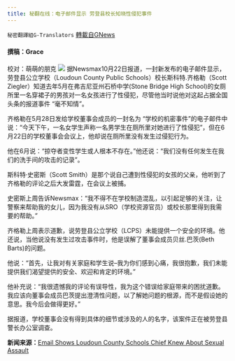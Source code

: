 ```yaml
---
title: 秘翻在线：电子邮件显示 劳登县校长知晓性侵犯事件
---
```

`秘密翻譯組G-Translators` [轉載自GNews](https://gnews.org/zh-hans/1611807/)

#### 撰稿：Grace
校对：萌萌的朋克
![](https://assets.gnews.org/wp-content/uploads/2021/10/2-108.jpg)
据Newsmax10月22日报道，一封新发布的电子邮件显示，劳登县公立学校（Loudoun County Public Schools）校长斯科特.齐格勒（Scott Ziegler）知道去年5月在弗吉尼亚州石桥中学(Stone Bridge High School)的女厕所里一名穿裙子的男孩对一名女孩进行了性侵犯，尽管他当时说他对这起占据全国头条的报道事件 “毫不知情”。

齐格勒在5月28日发给学校董事会成员的一封名为 “学校的机密事件”的电子邮件中说：“今天下午，一名女学生声称一名男学生在厕所里对她进行了性侵犯”，但在6月22日的学校董事会会议上，他却说在厕所里没有发生过侵犯行为。

他在6月说：“掠夺者变性学生或人根本不存在。”他还说：“我们没有任何发生在我们的洗手间的攻击的记录”。

斯科特·史密斯（Scott Smith）是那个说自己遭到性侵犯的女孩的父亲，他听到了齐格勒的评论之后大发雷霆，在会议上被捕。

史密斯上周告诉Newsmax：“我不得不在学校制造混乱，以引起足够的关注，让警察来帮助我的女儿，因为我没有从SRO（学校资源官员）或校长那里得到我需要的帮助。”

齐格勒上周表示道歉，说劳登县公立学校（LCPS）未能提供一个安全的环境。他还说，当他说没有发生过攻击事件时，他是误解了董事会成员贝丝.巴茨(Beth Barts)的问题。

他说：“首先，让我对有关家庭和学生说–我为你们感到心痛，我很抱歉，我们未能提供我们渴望提供的安全、欢迎和肯定的环境。”

他补充说：“我很遗憾我的评论有误导性，我为这个错误给家庭带来的困扰道歉。我应该向董事会成员巴茨提出澄清性问题，以了解她问题的根源，而不是假设她的意思。我今后会做得更好。”

据报道，学校董事会没有得到具体的细节或涉及的人的名字，该案件正在被劳登县警长办公室调查。

**新闻来源：**[Email Shows Loudoun County Schools Chief Knew About Sexual Assault](https://www.newsmax.com/newsfront/virginia-sexual-assault-schools/2021/10/22/id/1041661/)

